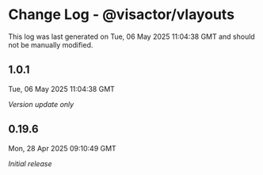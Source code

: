 # Change Log - @visactor/vlayouts

This log was last generated on Tue, 06 May 2025 11:04:38 GMT and should not be manually modified.

## 1.0.1
Tue, 06 May 2025 11:04:38 GMT

_Version update only_

## 0.19.6
Mon, 28 Apr 2025 09:10:49 GMT

_Initial release_

